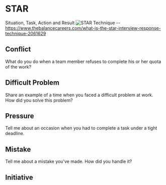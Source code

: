 # STAR
Situation, Task, Action and Result
![STAR Technique](https://www.thebalancecareers.com/thmb/6_e4fjHn1jx5FqkKPgBZ_Tq6gm8=/3000x0/filters:no_upscale():max_bytes(150000):strip_icc():format(webp)/behavioral-job-interview-questions-2061629_round2-5b4f594846e0fb005b443466.png) -- https://www.thebalancecareers.com/what-is-the-star-interview-response-technique-2061629
## Conflict
What do you do when a team member refuses to complete his or her quota of the work?

## Difficult Problem
Share an example of a time when you faced a difficult problem at work. How did you solve this problem?

## Pressure
Tell me about an occasion when you had to complete a task under a tight deadline.

## Mistake
Tell me about a mistake you’ve made. How did you handle it?

## Initiative
<!--stackedit_data:
eyJoaXN0b3J5IjpbLTIxMTE3MzQzMjNdfQ==
-->